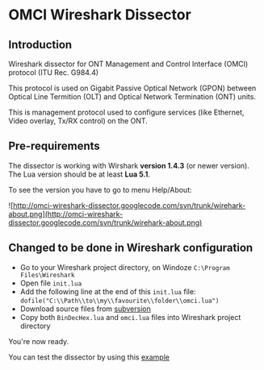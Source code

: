 # OMCI Wireshark Dissector #

## Introduction ##
Wireshark dissector for ONT Management and Control Interface (OMCI) protocol (ITU Rec. G984.4)

This protocol is used on Gigabit Passive Optical Network (GPON) between Optical Line Termition (OLT) and Optical Network Termination (ONT) units.

This is management protocol used to configure services (like Ethernet, Video overlay, Tx/RX control) on the ONT.


## Pre-requirements ##
The dissector is working with Wirshark **version 1.4.3** (or newer version). The Lua version should be at least **Lua 5.1**.

To see the version you have to go to menu Help/About:

![http://omci-wireshark-dissector.googlecode.com/svn/trunk/wirehark-about.png](http://omci-wireshark-dissector.googlecode.com/svn/trunk/wirehark-about.png)



## Changed to be done in Wireshark configuration ##

  * Go to your Wireshark project directory, on Windoze `C:\Program Files\Wireshark`
  * Open file `init.lua`
  * Add the following line at the end of this `init.lua` file: `dofile("C:\\Path\\to\\my\\favourite\\folder\\omci.lua")`
  * Download source files from [subversion](http://code.google.com/p/omci-wireshark-dissector/source/browse/#svn%2Ftrunk)
  * Copy both `BinDecHex.lua` and `omci.lua` files into Wireshark project directory


You're now ready.

You can test the dissector by using this [example](https://code.google.com/p/omci-wireshark-dissector/source/browse/trunk/omci-example.pcap)